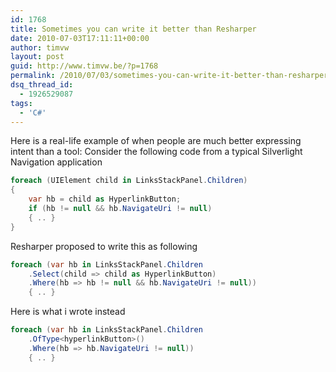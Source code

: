 ```yaml
---
id: 1768
title: Sometimes you can write it better than Resharper
date: 2010-07-03T17:11:11+00:00
author: timvw
layout: post
guid: http://www.timvw.be/?p=1768
permalink: /2010/07/03/sometimes-you-can-write-it-better-than-resharper/
dsq_thread_id:
  - 1926529087
tags:
  - 'C#'
---
```

Here is a real-life example of when people are much better expressing intent than a tool: Consider the following code from a typical Silverlight Navigation application

```csharp
foreach (UIElement child in LinksStackPanel.Children)
{
	var hb = child as HyperlinkButton;
	if (hb != null && hb.NavigateUri != null)
	{ .. }
}
```

Resharper proposed to write this as following

```csharp
foreach (var hb in LinksStackPanel.Children
	.Select(child => child as HyperlinkButton)
	.Where(hb => hb != null && hb.NavigateUri != null))
	{ .. }
```

Here is what i wrote instead

```csharp
foreach (var hb in LinksStackPanel.Children
	.OfType<hyperlinkButton>()
	.Where(hb => hb.NavigateUri != null))
	{ .. }
```
